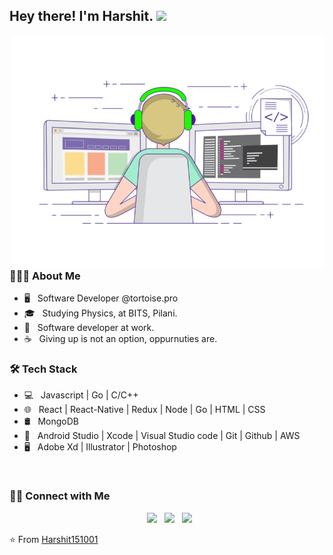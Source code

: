 <h2> Hey there! I'm Harshit. <img src="https://github.com/souvikguria98/souvikguria98/blob/master/Hi.gif" width="25"></h2>
<img align="right" alt="GIF" src="https://raw.githubusercontent.com/devSouvik/devSouvik/master/gif3.gif" width="500"/>

<h3> 👨🏻‍💻 About Me </h3>

- 🖥 &nbsp; Software Developer @tortoise.pro
- 🎓 &nbsp; Studying Physics, at BITS, Pilani.
- 💼 &nbsp; Software developer at work.
- ☕ &nbsp;  Giving up is not an option, oppurnuties are. 

<h3>🛠 Tech Stack</h3>

- 💻 &nbsp; Javascript | Go | C/C++  
- 🌐 &nbsp; React | React-Native | Redux | Node | Go | HTML | CSS
- 🛢 &nbsp; MongoDB
- 🔧 &nbsp; Android Studio | Xcode | Visual Studio code | Git | Github | AWS
- 🖥 &nbsp; Adobe Xd | Illustrator | Photoshop 

<br>

<h3> 🤝🏻 Connect with Me </h3>

<p align="center"> 
&nbsp; <a href="https://www.instagram.com/harshitshukla70/" target="_blank" rel="noopener noreferrer"><img src="https://img.icons8.com/plasticine/100/000000/instagram-new.png" width="50" /></a>  
&nbsp; <a href="https://www.linkedin.com/in/harshitshukla-upstore/" target="_blank" rel="noopener noreferrer"><img src="https://img.icons8.com/plasticine/100/000000/linkedin.png" width="50" /></a>
&nbsp; <a href="mailto:f20190829@pilani.bits-pilani.ac.in" target="_blank" rel="noopener noreferrer"><img src="https://img.icons8.com/plasticine/100/000000/gmail.png"  width="50" /></a>
</p>

⭐️ From [Harshit151001](https://github.com/Harshit151001)

